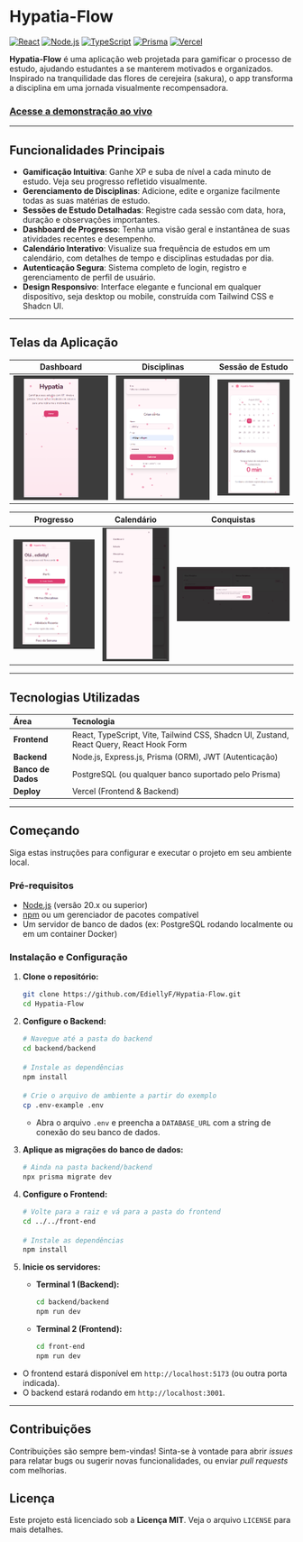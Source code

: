 # Hypatia-Flow 

[![React](https://img.shields.io/badge/React-v18.2-blue?logo=react&style=for-the-badge)](https://reactjs.org/)
[![Node.js](https://img.shields.io/badge/Node.js-v20.x-green?logo=nodedotjs&style=for-the-badge)](https://nodejs.org/)
[![TypeScript](https://img.shields.io/badge/TypeScript-v5.2-blue?logo=typescript&style=for-the-badge)](https://www.typescriptlang.org/)
[![Prisma](https://img.shields.io/badge/Prisma-v5.x-dark-green?logo=prisma&style=for-the-badge)](https://www.prisma.io/)
[![Vercel](https://img.shields.io/badge/Deployed%20on-Vercel-black?logo=vercel&style=for-the-badge)](https://hypatia-flow.vercel.app/)

**Hypatia-Flow** é uma aplicação web projetada para gamificar o processo de estudo, ajudando estudantes a se manterem motivados e organizados. Inspirado na tranquilidade das flores de cerejeira (sakura), o app transforma a disciplina em uma jornada visualmente recompensadora.

### [Acesse a demonstração ao vivo](https://hypatia-flow.vercel.app/)

---

## Funcionalidades Principais

- **Gamificação Intuitiva**: Ganhe XP e suba de nível a cada minuto de estudo. Veja seu progresso refletido visualmente.
- **Gerenciamento de Disciplinas**: Adicione, edite e organize facilmente todas as suas matérias de estudo.
- **Sessões de Estudo Detalhadas**: Registre cada sessão com data, hora, duração e observações importantes.
- **Dashboard de Progresso**: Tenha uma visão geral e instantânea de suas atividades recentes e desempenho.
- **Calendário Interativo**: Visualize sua frequência de estudos em um calendário, com detalhes de tempo e disciplinas estudadas por dia.
- **Autenticação Segura**: Sistema completo de login, registro e gerenciamento de perfil de usuário.
- **Design Responsivo**: Interface elegante e funcional em qualquer dispositivo, seja desktop ou mobile, construída com Tailwind CSS e Shadcn UI.

---

## Telas da Aplicação

| Dashboard | Disciplinas | Sessão de Estudo |
| :---: | :---: | :---: |
| <img src="img/foto-01.png" alt="Dashboard" width="100%"> | <img src="img/foto-02.png" alt="Disciplinas" width="100%"> | <img src="img/foto-03.png" alt="Sessão de Estudo" width="100%"> |

| Progresso | Calendário | Conquistas |
| :---: | :---: | :---: |
| <img src="img/foto-04.png" alt="Progresso" width="100%"> | <img src="img/foto-05.png" alt="Calendário" width="100%"> | <img src="img/foto-06.png" alt="Conquistas" width="100%"> |

---

## Tecnologias Utilizadas

| Área       | Tecnologia                                                                                                 |
| :--------- | :--------------------------------------------------------------------------------------------------------- |
| **Frontend** | React, TypeScript, Vite, Tailwind CSS, Shadcn UI, Zustand, React Query, React Hook Form                      |
| **Backend**  | Node.js, Express.js, Prisma (ORM), JWT (Autenticação)                                                      |
| **Banco de Dados** | PostgreSQL (ou qualquer banco suportado pelo Prisma)                                                       |
| **Deploy**   | Vercel (Frontend & Backend)                                                                                |

---

## Começando

Siga estas instruções para configurar e executar o projeto em seu ambiente local.

### Pré-requisitos

- [Node.js](https://nodejs.org/) (versão 20.x ou superior)
- [npm](https://www.npmjs.com/) ou um gerenciador de pacotes compatível
- Um servidor de banco de dados (ex: PostgreSQL rodando localmente ou em um container Docker)

### Instalação e Configuração

1.  **Clone o repositório:**
    ```bash
    git clone https://github.com/EdiellyF/Hypatia-Flow.git
    cd Hypatia-Flow
    ```

2.  **Configure o Backend:**
    ```bash
    # Navegue até a pasta do backend
    cd backend/backend

    # Instale as dependências
    npm install

    # Crie o arquivo de ambiente a partir do exemplo
    cp .env-example .env
    ```
    - Abra o arquivo `.env` e preencha a `DATABASE_URL` com a string de conexão do seu banco de dados.

3.  **Aplique as migrações do banco de dados:**
    ```bash
    # Ainda na pasta backend/backend
    npx prisma migrate dev
    ```

4.  **Configure o Frontend:**
    ```bash
    # Volte para a raiz e vá para a pasta do frontend
    cd ../../front-end

    # Instale as dependências
    npm install
    ```

5.  **Inicie os servidores:**
    - **Terminal 1 (Backend):**
      ```bash
      cd backend/backend
      npm run dev
      ```
    - **Terminal 2 (Frontend):**
      ```bash
      cd front-end
      npm run dev
      ```

- O frontend estará disponível em `http://localhost:5173` (ou outra porta indicada).
- O backend estará rodando em `http://localhost:3001`.

---

## Contribuições

Contribuições são sempre bem-vindas! Sinta-se à vontade para abrir *issues* para relatar bugs ou sugerir novas funcionalidades, ou enviar *pull requests* com melhorias.

## Licença

Este projeto está licenciado sob a **Licença MIT**. Veja o arquivo `LICENSE` para mais detalhes.
